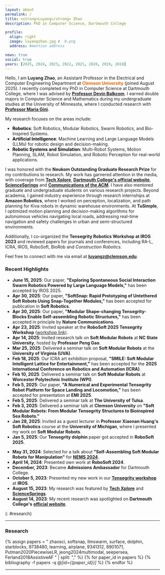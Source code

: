 ```yaml
---
layout: about
permalink: /
title: <strong>Luyang</strong> Zhao
description: PhD in Computer Science, Dartmouth College

profile:
  align: right
  image: luyangzhao.jpg #  0.png 
  address: #mention address

news: true
social: true
years: [2025, 2024, 2023, 2022, 2021, 2020, 2019, 2018]
---
```


<!-- <div class="profile-images">
  <img src="{{ site.baseurl }}/assets/img/0.jpeg" alt="Luyang Zhao Profile Image 1" class="profile-img">
</div> -->

<!-- 
Hello, I am Luyang Zhao, a PhD candidate in Computer Science at Dartmouth College, mentored by [**Professor Devin Balkcom**](https://rlab.cs.dartmouth.edu/devin/). 
My research domain is diverse, encompassing **soft robots**, **modular robots**, **reinforcement learning**, **large language models (LLMs)**, **multi-robot systems**, **motion planning**, and **Simultaneous Localization and Mapping (SLAM)**. My work integrates machine learning techniques with robotics design, application, and planning to develop adaptive, intelligent systems capable of complex behaviors and interactions in dynamic environments.



I earned double majors in Computer Science and Mathematics during my undergraduate years at the University of Minnesota, where I worked on research projects with [**Professor Maria Gini**](https://www-users.cse.umn.edu/~gini/).

Lately, I've been deeply involved in the design and analysis of **self-assembling soft modular robots**. For the terrestrial project, I am collaborating with [**Professor Kostas Bekris**](https://robotics.cs.rutgers.edu/pracsys/members/kostas-bekris/) from Rutgers University, [**Professor Rebecca Kramer-Bottiglio**](https://www.eng.yale.edu/faboratory/) from Yale University, [**Professor Xiaonan Huang**](https://robotics.umich.edu/profile/xiaonan-sean-huang/) from the University of Michigan, and [**Professor Muhao Chen**](https://muhao-chen.github.io/) from the University of Kentucky. These robots have the unique capability to autonomously adapt and navigate across varied terrains, especially in challenging situations like crossing gaps, maneuvering over obstacles, and navigating through narrow passageways. Additionally, they can build active human-scale structures such as tents and scaffolding with the help of drones. 

My aquatic project is focused on building an aquatic platform for exploring locomotion, manipulation, and structure formation tasks, where I am using reinforcement learning to generate gaits for different configurations. This project is now collaborating with [**Professor Alberto Quattrini Li**](https://rlab.cs.dartmouth.edu/albertoq/) from Dartmouth College, [**Professor Muhao Chen**](https://muhao-chen.github.io/) from the University of Kentucky and  [**Professor Haibo Dong**](https://engineering.virginia.edu/faculty/haibo-dong) from the University of Virginia.

I am also investigating flexible, bio-inspired robotics, with a focus on designs like dolphin-inspired robots and morphing wings. Our research on morphing wings has been accepted by AIAA, and our work on the dolphin-inspired robot has been submitted to RoboSoft 2025.

I have also utilized **generative models, such as large language models (e.g., GPT)**, to design soft modular robots for various tasks. This work was done in collaboration with [**Professor Soroush Vosoughi**](https://www.cs.dartmouth.edu/~soroush/) from Dartmouth College and [**Professor Bo Zhu**](https://faculty.cc.gatech.edu/~bozhu/) from Georgia Tech.

In addition to these projects, I am also interested in theoretical motion planning problems, aiming to develop memory-efficient motion planning algorithms that maintain high-quality path-finding while minimizing resource usage.

I have co-organized workshops, including the **Tensegrity Robotics Workshop at IROS 2023**, and have mentored several graduate and undergraduate students. I have received the **Neukom Outstanding Graduate Research Prize** in 2023.


As a **reviewer**, I have evaluated papers for Journal **RA-L** and conferences like **ICRA**, **IROS**, **RoboSoft**, and **BioRob**. I have also completed research internships at **Amazon** and **TuSimple**, where I worked on projects related to localization, path planning, and autonomous vehicle optimization.

 -->

<!-- 
Hello, I am **Luyang Zhao**, recently completed my PhD in Computer Science at Dartmouth College, mentored by [**Professor Devin Balkcom**](https://rlab.cs.dartmouth.edu/devin/). I earned double majors in Computer Science and Mathematics during my undergraduate years at the University of Minnesota, where I worked on research projects with [**Professor Maria Gini**](https://www-users.cse.umn.edu/~gini/).  -->


Hello, I am **Luyang Zhao**, an Assistant Professor in the Electrical and Computer Engineering Department at <span style="color:#F56600"><strong><a href="https://www.clemson.edu" style="color:#F56600; text-decoration:none;">Clemson University</a></strong></span> (joined August 2025).
I recently completed my PhD in Computer Science at Dartmouth College, where I was advised by [**Professor Devin Balkcom**](https://rlab.cs.dartmouth.edu/devin/). I earned double majors in Computer Science and Mathematics during my undergraduate studies at the University of Minnesota, where I conducted research with [**Professor Maria Gini**](https://www-users.cse.umn.edu/~gini/).


My research focuses on the areas include:

- <span style="color: black;">**Robotics**</span>: Soft Robotics, Modular Robotics, Swarm Robotics, and Bio-Inspired Systems.  
- <span style="color: black;">**Artificial Intelligence**</span>: Machine Learning and Large Language Models (LLMs) for robotic design and decision-making.  
- <span style="color: black;">**Robotic Systems and Simulation**</span>: Multi-Robot Systems, Motion Planning, SLAM, Robot Simulation, and Robotic Perception for real-world applications.  

I was honored with the **Neukom Outstanding Graduate Research Prize** for my contributions to research. My work has garnered attention in the media, with coverage from 
[**Tech Xplore**](https://techxplore.com/news/2023-08-science-flexible-robots-soft-modules.amp),
[**Dartmouth College's official website**](https://home.dartmouth.edu/news/2023/08/computer-science-researcher-creates-flexible-robots),
 [**ScienceSprings**](https://sciencesprings.wordpress.com/2023/08/15/from-dartmouth-college-computer-science-researcher-creates-flexible-robots-luyang-zhao/) and [**Communications of the ACM**](https://cacmb4.acm.org/news/275527-computer-science-researchers-create-modular-flexible-robots/fulltext). 
I have also mentored graduate and undergraduate students on various research projects. 
Beyond academia, I gained industry experience through research internships at **Amazon Robotics**, where I worked on perception, localization, and path planning for Kiva robots in dynamic warehouse environments. At **TuSimple**, I optimized motion planning and decision-making algorithms for autonomous vehicles navigating local roads, addressing real-time navigation and safety challenges in urban and semi-structured environments.
<!-- Beyond academia, I gained valuable industry experience through research internships at Amazon Robotics and TuSimple, where I worked on localization, path planning, and optimization for autonomous vehicles. -->
Additionally, I co-organized the **Tensegrity Robotics Workshop at IROS 2023** and reviewed papers for journals and conferences, including RA-L, ICRA, IROS, RoboSoft, BioRob and *Construction Robotics*.



Feel free to connect with me via email at **luyangz@clemson.edu**.



### __Recent Highlights__  

- **June 15, 2025**: Our paper, **"Exploring Spontaneous Social Interaction Swarm Robotics Powered by Large Language Models,"** has been accepted by IROS 2025.
- **Apr 30, 2025**: Our paper, **"SoftSnap: Rapid Prototyping of Untethered Soft Robots Using Snap-Together Modules,"** has been accepted for publication in **Soft Robotics**.  
- **Apr 30, 2025**: Our paper, **"Modular Shape-changing Tensegrity-Blocks Enable Self-assembling Robotic Structures,"** has been accepted in principle by **Nature Communications**.  
- **Apr 23, 2025**: Invited speaker at the **RoboSoft 2025 Tensegrity Workshop** ([workshop link](https://tensegrity-robotics.github.io/workshop)).
- **Apr 14, 2025**: Invited research talk on **Soft Modular Robots** at **NC State University**, hosted by **Professor Peng Gao**. 
- **Mar 25, 2025**: Delivered a seminar talk on **Soft Modular Robots** at the **University of Virginia (UVA)**.  
- **Feb 18, 2025**: Our ICRA art exhibition proposal, **"SMILE: Soft Modular Intelligent Lattice for Entertainment,"** has been accepted for the **2025 International Conference on Robotics and Automation (ICRA)**.  
- **Feb 10, 2025**: Delivered a seminar talk on **Soft Modular Robots** at **Worcester Polytechnic Institute (WPI)**.  
- **Feb 5, 2025**: Our paper, **"A Numerical and Experimental Tensegrity Robot Platform for Space Landing and Locomotion,"** has been accepted for presentation at **EMI 2025**.
- **Feb 5, 2025**: Delivered a seminar talk at **The University of Tulsa**.   
- **Feb 3, 2025**: Delivered a seminar talk at **Clemson University** on **"Soft Modular Robots: From Modular Tensegrity Structures to Bioinspired Sea Robots."**  
- **Jan 28, 2025**: Invited as a guest lecturer in **Professor Xiaonan Huang's Soft Robotics** course at the **University of Michigan**, where I presented my work on **Soft Modular Robots**.
- **Jan 5, 2025**: Our **Tensegrity dolphin** paper got accepted in **RoboSoft 2025**.  
<!-- - **Aug 26, 2024**: Our **Tensegrity Morphing Airfoil** got accepted in **2025 AIAA SciTech**.   -->
- **May 31, 2024**: Selected for a talk about **"Self-Assembling Soft Modular Robots for Manipulation"** for [**NEMS 2024**](https://nems2024.khoury.northeastern.edu/).  
- **April 14, 2024**: Presented own work at **RoboSoft 2024**.  
- **December, 2023**: Became **Admissions Ambassador** for Dartmouth College.  
- **October 5, 2023**: Presented my new work in our [**Tensegrity workshop**](https://www.eng.yale.edu/faboratory/tensegrityworkshop/) at **IROS**.  
- **August 15, 2023**: My research was featured by [**Tech Xplore**](https://techxplore.com/news/2023-08-science-flexible-robots-soft-modules.amp) and [**ScienceSprings**](https://sciencesprings.wordpress.com/2023/08/15/from-dartmouth-college-computer-science-researcher-creates-flexible-robots-luyang-zhao/).  
- **August 14, 2023**: My recent research was spotlighted on **Dartmouth College's** [**official website**](https://home.dartmouth.edu/news/2023/08/computer-science-researcher-creates-flexible-robots).  


{: #research}

<!-- {: #publications} -->

---
<!-- <div style="padding-top: 5px;"></div> -->
### __Research__

<!-- learning, -->

{% assign papers = "
zhaosci,
softsnap,
llmswarm,
surface,
dolphin,
starblocks,
9738480,
learning,
airplane,
9341312,
8901071,
Putman2020PiecewiseLR, 
jeong2024multimodal,
seepersea,
Ferland2018AssistiveAF
" | split: "," %}
{% for paper_id in papers %}
  {% bibliography -f papers -q @*[id={{paper_id}}]* %}
{% endfor %}


---

<!-- Adding some space before the Teaching section -->
<div style="padding-top: 2400px;"></div>

### __Teaching__ 
{: #teaching}


- **Teaching Assistant**: Dartmouth College (Sep. 2018 - Now)
    - [CS89/189: Robot Motion Planning](https://www.cs.dartmouth.edu/devin/cs89/contents/) - 2024 Fall
    - [CS89/189: The Dark Side of AI/ML](https://dartmouth.smartcatalogiq.com/en/2023s/supplement/new-undergraduate-courses/computer-science/cosc-89-33/) - 2024 Spring
    - [CS81/281: Principles of Robot Design and Programming](https://dartmouth.smartcatalogiq.com/en/current/orc/departments-programs-undergraduate/computer-science/cosc-computer-science-undergraduate/cosc-81/) – 2018 Fall and 2025 Spring
    - [CS76/276: Artificial Intelligence](https://www.cs.dartmouth.edu/devin/cs76/syllabus/index.html) – 2018 Winter, 2019 Fall and 2023 Fall
    - [CS1: Introduction to Programming and Computation](https://www.cs.dartmouth.edu/~kvasanta/cs1/syllabus/) – 2019 Spring and 2020 Spring
    - [CS50: Software Design and Implementation](https://www.cs.dartmouth.edu/~cs50/Lectures/01-gettingstarted.html) – 2019 Summer
    - [CS59: Principles of Programming Languages](https://cosc59.gitlab.io/syllabus.pdf) – 2024 Summer
    - [CS70: Foundations of Applied Computer Science](https://dartmouth.smartcatalogiq.com/en/current/orc/departments-programs-undergraduate/computer-science/cosc-computer-science-undergraduate/cosc-70/) – 2025 Winter
    

- **Mentor**: [Summer Computing Academy](https://www-users.cse.umn.edu/~gini/computingacademy/2017/program-1w.html), University of Minnesota (June 2017)
    - Assisted senior high school students in developing programs for Scribbler robots, image processing, video, 3D printing, and other applications.

- **Lab Mentor**: Dartmouth Reality and Robotics Lab (Sep. 2018 - Now)
    - Master students: **Chun-Yi She** (2023-now), [**Yitao Jiang**](https://yitaojiang.net/) (2022-now, incoming PhD student at Dartmouth), [**Yijia Wu**](https://sixer51.github.io/) (2021-2022, now PhD student at WPI),  **Weishu Zhan** (2022-2023, incoming PhD student at The University of Manchester)
    - Undergraduate students: **Josiah Putman** (now in Google), [**Maxine Perroni-Scharf**](https://maxineps.com/) (now PhD student at MIT)


---





<!-- - **June 6, 2023**: Tied for **2nd place** in the [**2023 Neukom Outstanding Graduate Research Prize**](https://neukom.dartmouth.edu/research/neukom-research-prizes/2023-research-prize-winners).  
- **May 12, 2023**: A [**paper**](https://ieeexplore.ieee.org/document/10146508) I led was accepted for publication in **RA-L** (Robotics and Automation Letters).  
- **April 28, 2023**: Co-organized our [**Tensegrity workshop**](https://www.eng.yale.edu/faboratory/tensegrityworkshop/) for **IROS**.  
- **Jan 11, 2023**: Visited Professor [**Rebecca Kramer-Bottiglio**](https://www.eng.yale.edu/faboratory/)'s lab at **Yale University** with Professor [**Kostas Bekris**](https://robotics.cs.rutgers.edu/pracsys/members/kostas-bekris/)’s team from **Rutgers University** to discuss collaborations.  
 -->

<!-- ---
#### __Visitors__
<script type='text/javascript' id='clustrmaps' src='//cdn.clustrmaps.com/map_v2.js?cl=86988e&w=300&t=n&d=2m_nrbYNSsYJOZa9TgwIJgyXixu5GbzjtmXs1Sp4MZo&co=e8dbc9&cmo=ed3838&cmn=32d622&ct=000000'></script>

 -->

